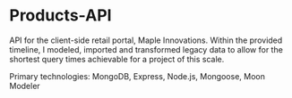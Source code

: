 # Products-API  
API for the client-side retail portal, Maple Innovations. Within the provided timeline, I modeled, imported and transformed legacy data to allow for the shortest query times achievable for a project of this scale.

Primary technologies: 
MongoDB,
Express,
Node.js,
Mongoose,
Moon Modeler
